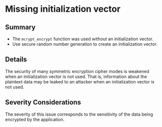 # Missing initialization vector

## Summary

* The `mcrypt_encrypt` function was used without an initialization vector.
* Use secure random number generation to create an initialization vector.

## Details

The security of many symmetric encryption cipher modes is weakened when an initialization vector is not used.
That is, information about the plaintext data may be leaked to an attacker when an initialization vector is not used.

## Severity Considerations

The severity of this issue corresponds to the sensitivity of the data being encrypted by the application.
